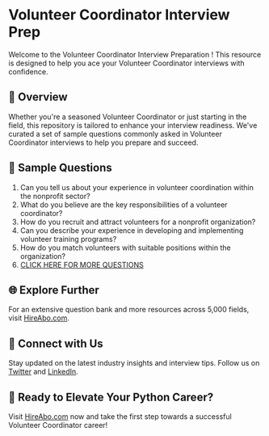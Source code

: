 # Volunteer Coordinator Interview Prep

Welcome to the Volunteer Coordinator Interview Preparation ! This resource is designed to help you ace your Volunteer Coordinator interviews with confidence.

## 🚀 Overview

Whether you're a seasoned Volunteer Coordinator or just starting in the field, this repository is tailored to enhance your interview readiness. We've curated a set of sample questions commonly asked in Volunteer Coordinator interviews to help you prepare and succeed.

## 📝 Sample Questions

1. Can you tell us about your experience in volunteer coordination within the nonprofit sector?
2. What do you believe are the key responsibilities of a volunteer coordinator?
3. How do you recruit and attract volunteers for a nonprofit organization?
4. Can you describe your experience in developing and implementing volunteer training programs?
5. How do you match volunteers with suitable positions within the organization?
6. [CLICK HERE FOR MORE QUESTIONS](https://hireabo.com/job/13_3_3/Volunteer%20Coordinator)

## 🌐 Explore Further

For an extensive question bank and more resources across 5,000 fields, visit [HireAbo.com](https://www.hireabo.com).

## 📱 Connect with Us

Stay updated on the latest industry insights and interview tips. Follow us on [Twitter](https://twitter.com/hireabo) and [LinkedIn](https://www.linkedin.com/in/hire-abo-3609972a8/).

## 🚀 Ready to Elevate Your Python Career?

Visit [HireAbo.com](https://www.hireabo.com) now and take the first step towards a successful Volunteer Coordinator career!